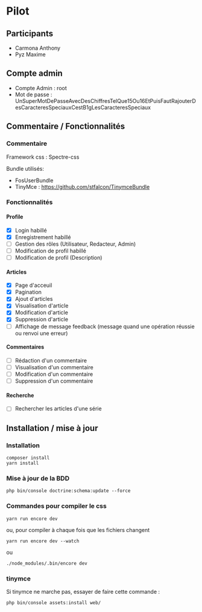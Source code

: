 Pilot
===========

## Participants

- Carmona Anthony
- Pyz Maxime

## Compte admin

 - Compte Admin : root
 - Mot de passe : UnSuperMotDePasseAvecDesChiffresTelQue15Ou16EtPuisFautRajouterDesCaracteresSpeciauxCestB1gLesCaracteresSpeciaux


## Commentaire / Fonctionnalités

### Commentaire

Framework css : Spectre-css

Bundle utilisés:

- FosUserBundle
- TinyMce : https://github.com/stfalcon/TinymceBundle

### Fonctionnalités

#### Profile

- [x] Login habillé
- [x] Enregistrement habillé
- [ ] Gestion des rôles (Utilisateur, Redacteur, Admin)
- [ ] Modification de profil habillé
- [ ] Modification de profil (Description)

#### Articles

- [x] Page d'acceuil
- [x] Pagination
- [x] Ajout d'articles
- [x] Visualisation d'article
- [x] Modification d'article
- [x] Suppression d'article
- [ ] Affichage de message feedback (message quand une opération réussie ou renvoi une erreur)

#### Commentaires

- [ ] Rédaction d'un commentaire
- [ ] Visualisation d'un commentaire
- [ ] Modification d'un commentaire
- [ ] Suppression d'un commentaire
 
#### Recherche

- [ ] Rechercher les articles d'une série

## Installation / mise à jour

### Installation

```
composer install
yarn install
```

### Mise à jour de la BDD 

```
php bin/console doctrine:schema:update --force
```

### Commandes pour compiler le css

```
yarn run encore dev
```
ou, pour compiler à chaque fois que les fichiers changent
```
yarn run encore dev --watch
```
ou
```
./node_modules/.bin/encore dev
```

### tinymce

Si tinymce ne marche pas, essayer de faire cette commande :
```bash
php bin/console assets:install web/
```
